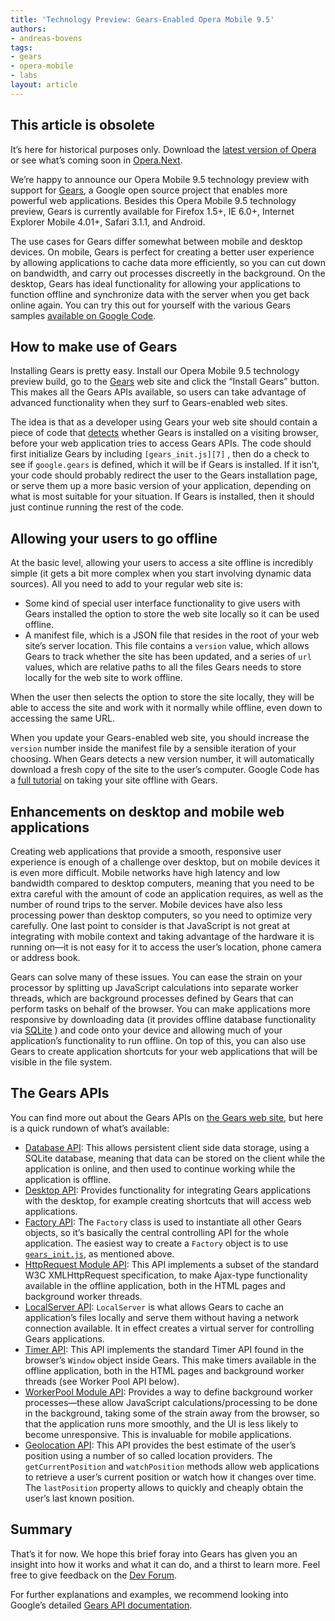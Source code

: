 ```yaml
---
title: 'Technology Preview: Gears-Enabled Opera Mobile 9.5'
authors:
- andreas-bovens
tags:
- gears
- opera-mobile
- labs
layout: article
---
```


## This article is obsolete

It’s here for historical purposes only. Download the [latest version of Opera][1] or see what’s coming soon in [Opera.Next][2].

[1]: http://www.opera.com/browser/
[2]: http://www.opera.com/browser/next/

We’re happy to announce our Opera Mobile 9.5 technology preview with support for [Gears][3], a Google open source project that enables more powerful web applications. Besides this Opera Mobile 9.5 technology preview, Gears is currently available for Firefox 1.5+, IE 6.0+, Internet Explorer Mobile 4.01+, Safari 3.1.1, and Android.

[3]: http://gears.google.com/

The use cases for Gears differ somewhat between mobile and desktop devices. On mobile, Gears is perfect for creating a better user experience by allowing applications to cache data more efficiently, so you can cut down on bandwidth, and carry out processes discreetly in the background. On the desktop, Gears has ideal functionality for allowing your applications to function offline and synchronize data with the server when you get back online again. You can try this out for yourself with the various Gears samples [available on Google Code][4].

[4]: http://code.google.com/intl/enb/apis/gears/sample.html

## How to make use of Gears

Installing Gears is pretty easy. Install our Opera Mobile 9.5 technology preview build, go to the [Gears][5] web site and click the “Install Gears” button. This makes all the Gears APIs available, so users can take advantage of advanced functionality when they surf to Gears-enabled web sites.

[5]: http://gears.google.com/

The idea is that as a developer using Gears your web site should contain a piece of code that [detects][6] whether Gears is installed on a visiting browser, before your web application tries to access Gears APIs. The code should first initialize Gears by including `[gears_init.js][7]` , then do a check to see if `google.gears` is defined, which it will be if Gears is installed. If it isn’t, your code should probably redirect the user to the Gears installation page, or serve them up a more basic version of your application, depending on what is most suitable for your situation. If Gears is installed, then it should just continue running the rest of the code.

[6]: http://code.google.com/apis/gears/design.html#detecting
[7]: http://code.google.com/apis/gears/tools.html#gears_init

## Allowing your users to go offline

At the basic level, allowing your users to access a site offline is incredibly simple (it gets a bit more complex when you start involving dynamic data sources). All you need to add to your regular web site is:

- Some kind of special user interface functionality to give users with Gears installed the option to store the web site locally so it can be used offline.
- A manifest file, which is a JSON file that resides in the root of your web site’s server location. This file contains a `version` value, which allows Gears to track whether the site has been updated, and a series of `url` values, which are relative paths to all the files Gears needs to store locally for the web site to work offline.

When the user then selects the option to store the site locally, they will be able to access the site and work with it normally while offline, even down to accessing the same URL.

When you update your Gears-enabled web site, you should increase the `version` number inside the manifest file by a sensible iteration of your choosing. When Gears detects a new version number, it will automatically download a fresh copy of the site to the user’s computer. Google Code has a [full tutorial][8] on taking your site offline with Gears.

[8]: http://code.google.com/apis/gears/tutorial.html

## Enhancements on desktop and mobile web applications

Creating web applications that provide a smooth, responsive user experience is enough of a challenge over desktop, but on mobile devices it is even more difficult. Mobile networks have high latency and low bandwidth compared to desktop computers, meaning that you need to be extra careful with the amount of code an application requires, as well as the number of round trips to the server. Mobile devices have also less processing power than desktop computers, so you need to optimize very carefully. One last point to consider is that JavaScript is not great at integrating with mobile context and taking advantage of the hardware it is running on—it is not easy for it to access the user’s location, phone camera or address book.

Gears can solve many of these issues. You can ease the strain on your processor by splitting up JavaScript calculations into separate worker threads, which are background processes defined by Gears that can perform tasks on behalf of the browser. You can make applications more responsive by downloading data (it provides offline database functionality via [SQLite][9] ) and code onto your device and allowing much of your application’s functionality to run offline. On top of this, you can also use Gears to create application shortcuts for your web applications that will be visible in the file system.

[9]: http://www.sqlite.org/

## The Gears APIs

You can find more out about the Gears APIs on [the Gears web site][10], but here is a quick rundown of what’s available:

[10]: http://code.google.com/apis/gears/api_summary.html

- [Database API][11]: This allows persistent client side data storage, using a SQLite database, meaning that data can be stored on the client while the application is online, and then used to continue working while the application is offline.
- [Desktop API][12]: Provides functionality for integrating Gears applications with the desktop, for example creating shortcuts that will access web applications.
- [Factory API][13]: The `Factory` class is used to instantiate all other Gears objects, so it’s basically the central controlling API for the whole application. The easiest way to create a `Factory` object is to use [` gears_init.js `][14], as mentioned above.
- [HttpRequest Module API][15]: This API implements a subset of the standard W3C XMLHttpRequest specification, to make Ajax-type functionality available in the offline application, both in the HTML pages and background worker threads.
- [LocalServer API][16]: `LocalServer` is what allows Gears to cache an application’s files locally and serve them without having a network connection available. It in effect creates a virtual server for controlling Gears applications.
- [Timer API][17]: This API implements the standard Timer API found in the browser’s `Window` object inside Gears. This make timers available in the offline application, both in the HTML pages and background worker threads (see Worker Pool API below).
- [WorkerPool Module API][18]: Provides a way to define background worker processes—these allow JavaScript calculations/processing to be done in the background, taking some of the strain away from the browser, so that the application runs more smoothly, and the UI is less likely to become unresponsive. This is invaluable for mobile applications.
- [Geolocation API][19]: This API provides the best estimate of the user’s position using a number of so called location providers. The `getCurrentPosition` and `watchPosition` methods allow web applications to retrieve a user’s current position or watch how it changes over time. The `lastPosition` property allows to quickly and cheaply obtain the user’s last known position.

[11]: http://code.google.com/apis/gears/api_database.html
[12]: http://code.google.com/apis/gears/api_desktop.html
[13]: http://code.google.com/apis/gears/api_factory.html
[14]: http://code.google.com/apis/gears/tools.html#gears_init
[15]: http://code.google.com/apis/gears/api_httprequest.html
[16]: http://code.google.com/apis/gears/api_localserver.html
[17]: http://code.google.com/apis/gears/api_timer.html
[18]: http://code.google.com/apis/gears/api_workerpool.html
[19]: http://code.google.com/intl/ja/apis/gears/api_geolocation.html

## Summary

That’s it for now. We hope this brief foray into Gears has given you an insight into how it works and what it can do, and a thirst to learn more. Feel free to give feedback on the [Dev Forum][20].

[20]: http://my.opera.com/community/forums/forum.dml?id=3590

For further explanations and examples, we recommend looking into Google’s detailed [Gears API documentation][21].

[21]: http://code.google.com/intl/ja/apis/gears/design.html